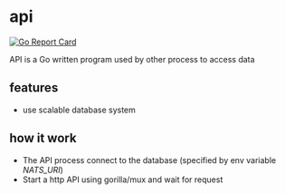 # api

[![Go Report Card](https://goreportcard.com/badge/github.com/trandoshan-io/api)](https://goreportcard.com/report/github.com/trandoshan-io/api)

API is a Go written program used by other process to access data


## features

- use scalable database system

## how it work

- The API process connect to the database (specified by env variable *NATS_URI*)
- Start a http API using gorilla/mux and wait for request